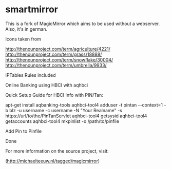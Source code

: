 smartmirror
===========

This is a fork of MagicMirror which aims to be used without a webserver.
Also, it's in german.

Icons taken from

http://thenounproject.com/term/agriculture/4221/
http://thenounproject.com/term/grass/18888/
http://thenounproject.com/term/snowflake/30004/
http://thenounproject.com/term/umbrella/9933/

IPTables Rules included

Online Banking using HBCI with aqhbci

Quick Setup Guide for HBCI Info with PIN/Tan:

apt-get install aqbanking-tools
aqhbci-tool4 adduser -t pintan --context=1 -b blz -u username -c username -N "Your Realname" -s  https://url/to/the/PinTanServlet
aqhbci-tool4 getsysid
aqhbci-tool4 getaccounts
aqhbci-tool4 mkpinlist -o /path/to/pinfile

Add Pin to Pinfile

Done



For more information on the source project, visit:

(http://michaelteeuw.nl/tagged/magicmirror)
